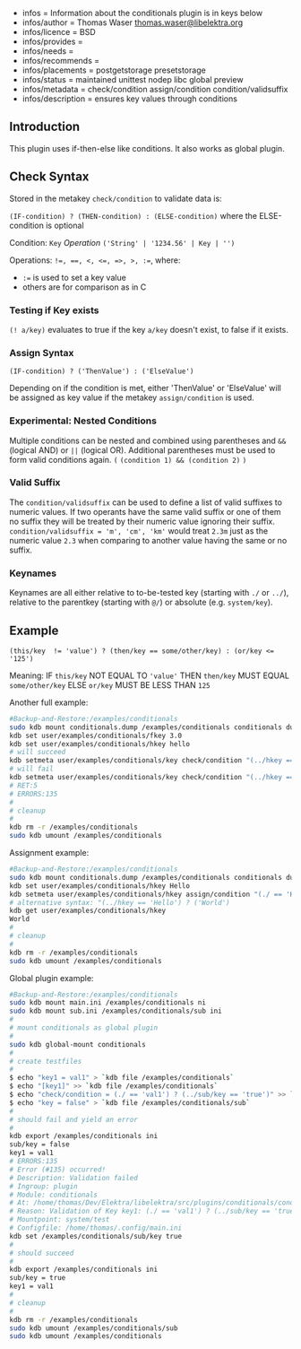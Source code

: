 - infos = Information about the conditionals plugin is in keys below
- infos/author = Thomas Waser <thomas.waser@libelektra.org>
- infos/licence = BSD
- infos/provides =
- infos/needs =
- infos/recommends =
- infos/placements = postgetstorage presetstorage
- infos/status = maintained unittest nodep libc global preview
- infos/metadata = check/condition assign/condition condition/validsuffix
- infos/description = ensures key values through conditions

## Introduction ##

This plugin uses if-then-else like conditions. It also works as global plugin.

## Check Syntax ##

Stored in the metakey `check/condition` to validate data is:

`(IF-condition) ? (THEN-condition) : (ELSE-condition)` where the ELSE-condition is optional

Condition:  `Key` *Operation* `('String' | '1234.56' | Key | '')`

Operations: `!=, ==, <, <=, =>, >, :=`, where:

- `:=` is used to set a key value
- others are for comparison as in C

### Testing if Key exists ###

`(! a/key)` evaluates to true if the key `a/key` doesn't exist, to false if it exists.

### Assign Syntax ###

    (IF-condition) ? ('ThenValue') : ('ElseValue')

Depending on if the condition is met, either 'ThenValue' or 'ElseValue' will be assigned as key value if the metakey `assign/condition` is used.

### Experimental: Nested Conditions ###

Multiple conditions can be nested and combined using parentheses and `&&` (logical AND) or `||` (logical OR). Additional parentheses must be used to form valid conditions again. `(` `(condition 1) && (condition 2)` `)`

### Valid Suffix ###

The `condition/validsuffix` can be used to define a list of valid suffixes to numeric values. If two operants have the same valid suffix or one of them no suffix they will be treated by their numeric value ignoring their suffix.
`condition/validsuffix = 'm', 'cm', 'km'` would treat `2.3m` just as the numeric value `2.3` when comparing to another value having the same or no suffix.

### Keynames ###

Keynames are all either relative to to-be-tested key (starting with `./` or `../`), relative to the parentkey (starting with `@/`) or absolute (e.g. `system/key`).

## Example ##

    (this/key  != 'value') ? (then/key == some/other/key) : (or/key <= '125')

Meaning: IF `this/key` NOT EQUAL TO `'value'` THEN `then/key` MUST EQUAL `some/other/key` ELSE `or/key` MUST BE LESS THAN `125`


Another full example:
```sh
#Backup-and-Restore:/examples/conditionals
sudo kdb mount conditionals.dump /examples/conditionals conditionals dump
kdb set user/examples/conditionals/fkey 3.0
kdb set user/examples/conditionals/hkey hello
# will succeed
kdb setmeta user/examples/conditionals/key check/condition "(../hkey == 'hello') ? (../fkey == '3.0')"
# will fail 
kdb setmeta user/examples/conditionals/key check/condition "(../hkey == 'hello') ? (../fkey == '5.0')"
# RET:5
# ERRORS:135
#
# cleanup
#
kdb rm -r /examples/conditionals
sudo kdb umount /examples/conditionals
```
Assignment example:
```sh
#Backup-and-Restore:/examples/conditionals
sudo kdb mount conditionals.dump /examples/conditionals conditionals dump
kdb set user/examples/conditionals/hkey Hello
kdb setmeta user/examples/conditionals/hkey assign/condition "(./ == 'Hello') ? ('World')"
# alternative syntax: "(../hkey == 'Hello') ? ('World')
kdb get user/examples/conditionals/hkey
World
#
# cleanup
#
kdb rm -r /examples/conditionals
sudo kdb umount /examples/conditionals
```
Global plugin example:
```sh
#Backup-and-Restore:/examples/conditionals
sudo kdb mount main.ini /examples/conditionals ni
sudo kdb mount sub.ini /examples/conditionals/sub ini
#
# mount conditionals as global plugin
#
sudo kdb global-mount conditionals
#
# create testfiles
#
$ echo "key1 = val1" > `kdb file /examples/conditionals`
$ echo "[key1]" >> `kdb file /examples/conditionals`
$ echo "check/condition = (./ == 'val1') ? (../sub/key == 'true')" >> `kdb file /examples/conditionals`
$ echo "key = false" > `kdb file /examples/conditionals/sub`
#
# should fail and yield an error
#
kdb export /examples/conditionals ini
sub/key = false
key1 = val1
# ERRORS:135
# Error (#135) occurred!
# Description: Validation failed
# Ingroup: plugin
# Module: conditionals
# At: /home/thomas/Dev/Elektra/libelektra/src/plugins/conditionals/conditionals.c:696
# Reason: Validation of Key key1: (./ == 'val1') ? (../sub/key == 'true') failed. ((../sub/key == 'true') failed)
# Mountpoint: system/test
# Configfile: /home/thomas/.config/main.ini
kdb set /examples/conditionals/sub/key true
#
# should succeed 
#
kdb export /examples/conditionals ini
sub/key = true
key1 = val1
#
# cleanup
#
kdb rm -r /examples/conditionals
sudo kdb umount /examples/conditionals/sub
sudo kdb umount /examples/conditionals
```
